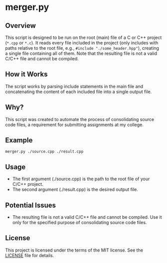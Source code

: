 # merger.py

## Overview
This script is designed to be run on the root (main) file of a C or C++ project (`*.cpp` or `*.c`). It reads every file included in the project (only includes with paths relative to the root file, e.g., `#include "./some_header.hpp"`), creating a single file containing all of them. Note that the resulting file is not a valid C/C++ file and cannot be compiled.

## How it Works
The script works by parsing include statements in the main file and concatenating the content of each included file into a single output file.

## Why?
This script was created to automate the process of consolidating source code files, a requirement for submitting assignments at my college.

## Example
```
merger.py ./source.cpp ./result.cpp
```

## Usage
- The first argument (./source.cpp) is the path to the root file of your C/C++ project.
- The second argument (./result.cpp) is the desired output file.

## Potential Issues
- The resulting file is not a valid C/C++ file and cannot be compiled. Use it only for the specified purpose of consolidating source code files.

## License
This project is licensed under the terms of the MIT license. See the [LICENSE](./LICENSE) file for details.
